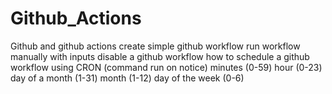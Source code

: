 # Github_Actions
Github and github actions
create simple github workflow
run workflow manually with inputs
disable a github workflow 
how to schedule a github workflow using CRON (command run on notice)
    minutes (0-59)
    hour (0-23)
    day of a month (1-31)
    month (1-12)
    day of the week (0-6)
